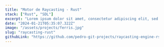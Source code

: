 ```yaml
---
title: "Motor de Raycasting - Rust"
stack: ["Rust", "SDL"]
excerpt: "Lorem ipsum dolor sit amet, consectetur adipiscing elit, sed do eiusmod tempor incididunt ut labore et dolore magna aliqua. Praesent elementum facilisis leo vel fringilla est ullamcorper eget. At imperdiet dui accumsan sit amet nulla facilities morbi tempus."
date: "2024-01-21T05:35:07.322Z"
image: "/assets/projects/ferris.jpg"
slug: "raycasting-rust"
githubLink: "https://github.com/pedro-git-projects/raycasting-engine-rs"
---
```


